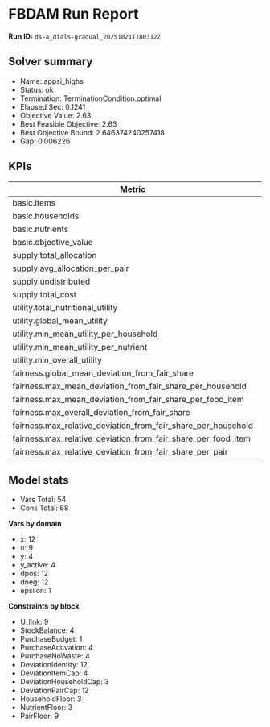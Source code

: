 # FBDAM Run Report

**Run ID:** `ds-a_dials-gradual_20251021T180312Z`

## Solver summary
- Name: appsi_highs
- Status: ok
- Termination: TerminationCondition.optimal
- Elapsed Sec: 0.1241
- Objective Value: 2.63
- Best Feasible Objective: 2.63
- Best Objective Bound: 2.646374240257418
- Gap: 0.006226

## KPIs
| Metric | Value |
|---|---|
| basic.items | 4.0 |
| basic.households | 3.0 |
| basic.nutrients | 3.0 |
| basic.objective_value | 2.63 |
| supply.total_allocation | 60.0 |
| supply.avg_allocation_per_pair | 20.0 |
| supply.undistributed | 0.0 |
| supply.total_cost | 9.3 |
| utility.total_nutritional_utility | 2.63 |
| utility.global_mean_utility | 0.29222 |
| utility.min_mean_utility_per_household | 0.263 |
| utility.min_mean_utility_per_nutrient | 0.263 |
| utility.min_overall_utility | 0.263 |
| fairness.global_mean_deviation_from_fair_share | 0.11111 |
| fairness.max_mean_deviation_from_fair_share_per_household | 0.16667 |
| fairness.max_mean_deviation_from_fair_share_per_food_item | 0.22222 |
| fairness.max_overall_deviation_from_fair_share | 0.33333 |
| fairness.max_relative_deviation_from_fair_share_per_household | 0.1 |
| fairness.max_relative_deviation_from_fair_share_per_food_item | 0.01111 |
| fairness.max_relative_deviation_from_fair_share_per_pair | 0.25 |

## Model stats
- Vars Total: 54
- Cons Total: 68

**Vars by domain**
- x: 12
- u: 9
- y: 4
- y_active: 4
- dpos: 12
- dneg: 12
- epsilon: 1

**Constraints by block**
- U_link: 9
- StockBalance: 4
- PurchaseBudget: 1
- PurchaseActivation: 4
- PurchaseNoWaste: 4
- DeviationIdentity: 12
- DeviationItemCap: 4
- DeviationHouseholdCap: 3
- DeviationPairCap: 12
- HouseholdFloor: 3
- NutrientFloor: 3
- PairFloor: 9
